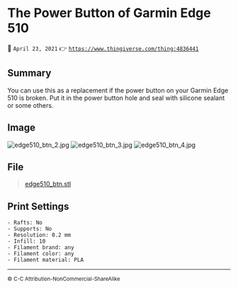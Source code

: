 # The Power Button of Garmin Edge 510

📆 `April 23, 2021`
👉 [`https://www.thingiverse.com/thing:4836441`](https://www.thingiverse.com/thing:4836441)

## Summary

You can use this as a replacement if the power button on your Garmin Edge 510 is broken. Put it in the power button hole and seal with silicone sealant or some others.

## Image

![edge510_btn_2.jpg](https://github.com/chanfork/chanfork.github.io/blob/main/docs/_resources/85890237cedb42d688170f6b337c4b83.jpg?raw=true)
![edge510_btn_3.jpg](https://github.com/chanfork/chanfork.github.io/blob/main/docs/_resources/53b9410415494e20b4dbbb60623ee662.jpg?raw=true)
![edge510_btn_4.jpg](https://github.com/chanfork/chanfork.github.io/blob/main/docs/_resources/d003c47331654b7daef92b1503732de3.jpg?raw=true)

## File

> [edge510_btn.stl](https://github.com/chanfork/chanfork.github.io/blob/main/docs/_resources/bc6d884476554765806413d969519594.stl?raw=true)

## Print Settings

```
- Rafts: No
- Supports: No
- Resolution: 0.2 mm
- Infill: 10
- Filament brand: any
- Filament color: any
- Filament material: PLA
```

---

<small>© C-C Attribution-NonCommercial-ShareAlike</small>

